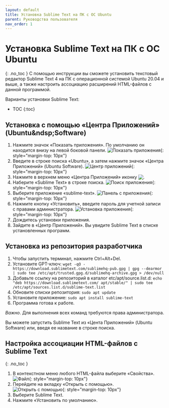 ```yaml
---
layout: default
title: Установка Sublime Text на ПК с ОС Ubuntu
parent: Руководства пользователя
nav_order: 1
---
```


# Установка Sublime Text на ПК с ОС Ubuntu
{: .no_toc }
С помощью инструкции вы сможете установить текстовый редактор Sublime Text 4 на ПК с операционной системой  Ubuntu 20.04 и выше, а также настроить ассоциацию расширений HTML-файлов с данной программой.

Варианты установки Sublime Text:
* TOC
{:toc}
## Установка с помощью &laquo;Центра Приложений&raquo; (Ubuntu&ndsp;Software)

1. Нажмите значок &laquo;Показать приложения&raquo;. По умолчанию он находится внизу на левой боковой панели.
    ![Показать приложения](https://digit-dev.net/Images/Printscreen13.jpg){: style="margin-top: 10px"}
2. Введите в строке поиска &laquo;Ubuntu&raquo;, а затем нажмите значок &laquo;Центра Приложений&raquo; (Ubuntu&nbsp;Software).
    ![Центр приложений](https://digit-dev.net/Images/Printscreen2-1.jpg){: style="margin-top: 10px"}
3. Нажмите в верхнем меню &laquo;Центра Приложений&raquo; иконку <img  style="display: inline; vertical-align: bottom;" src="https://digit-dev.net/Images/Printscreen19-1.jpg">.
4. Наберите &laquo;Sublime Text&raquo; в строке поиска.
    ![Поиск приложения](https://digit-dev.net/Images/Printscreen20.jpg){: style="margin-top: 10px"}
5. Выберите приложение &laquo;sublime-text&raquo;.
    ![Панель с приложения](https://digit-dev.net/Images/Printscreen21.jpg){: style="margin-top: 10px"}
6. Нажмите кнопку &laquo;Установить&raquo;, введите пароль для учетной записи с правами администратора.
    ![Установка приложения](https://digit-dev.net/Images/Printscreen22.jpg){: style="margin-top: 10px"}
7. Дождитесь установки приложения. 
8. Зайдите в &laquo;Центр Приложений&raquo;. Вы увидите Sublime Text в списке установленных программ. 

## Установка из репозитория разработчика

1. Чтобы запустить терминал, нажмите Ctrl+Alt+Del.
2. Установите GPT-ключ: 
  `wget -qO - https://download.sublimetext.com/sublimehq-pub.gpg | gpg --dearmor | sudo tee /etc/apt/trusted.gpg.d/sublimehq-archive.gpg > /dev/null` 
3. Добавьте ссылку на репозиторий в каталог etc/apt/source.list.d:
  `echo "deb https://download.sublimetext.com/ apt/stable/" | sudo tee /etc/apt/sources.list.d/sublime-text.list`
4. Обновите списки репозитория:
  `sudo apt update`
5. Установите приложение:
  `sudo apt install sublime-text`
6. Программа готова к работе.

*Важно*. Для выполнения всех команд требуются права администратора.  

Вы можете запустить Sublime Text из &laquo;Цента Приложений&raquo; (Ubuntu Software) или, введя ее название в строке поиска. 


## Настройка ассоциации HTML-файлов с Sublime Text
{: .no_toc }
1. В контекстном меню любого HTML-файла выберите &laquo;Свойства&raquo;.
    ![Файл](https://digit-dev.net/Images/Printscreen24.jpg){: style="margin-top: 10px"}
2. Перейдите на вкладку &laquo;Открыть с помощью&raquo;.
    ![Открыть с помощью](https://digit-dev.net/Images/Printscreen18.jpg){: style="margin-top: 10px"}
3. Выберите Sublime Text.
4. Нажмите &laquo;Установить по умолчанию&raquo;.  
